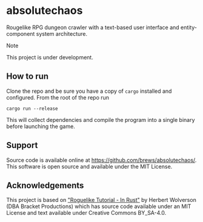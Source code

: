 # absolutechaos

Rougelike RPG dungeon crawler with a text-based user interface and entity-component system architecture.

> [!NOTE]  
> This project is under development.

## How to run

Clone the repo and be sure you have a copy of `cargo` installed and configured. From the root of the repo run

```shell
cargo run --release
```

This will collect dependencies and compile the program into a single binary before launching the game.

## Support

Source code is available online at https://github.com/brews/absolutechaos/. This software is open source and available under the MIT License.

## Acknowledgements

This project is based on ["Roguelike Tutorial - In Rust"](https://bfnightly.bracketproductions.com) by Herbert Wolverson (DBA Bracket Productions) which has source code available under an MIT License and text available under Creative Commons BY_SA-4.0.
